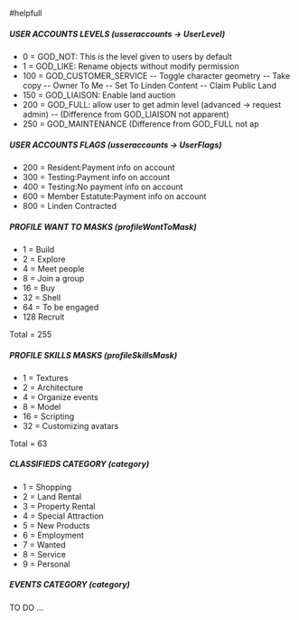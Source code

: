 
#helpfull

##### USER ACCOUNTS LEVELS (usseraccounts -> UserLevel)
-   0 = GOD_NOT: This is the level given to users by default
-   1 = GOD_LIKE: Rename objects without modify permission
- 100 = GOD_CUSTOMER_SERVICE
-- Toggle character geometry
-- Take copy
-- Owner To Me
-- Set To Linden Content
-- Claim Public Land
- 150 = GOD_LIAISON: Enable land auction
- 200 = GOD_FULL: allow user to get admin level (advanced -> request admin)
-- (Difference from GOD_LIAISON not apparent)
- 250 = GOD_MAINTENANCE (Difference from GOD_FULL not ap

##### USER ACCOUNTS FLAGS (usseraccounts -> UserFlags)
- 200 = Resident:Payment info on account
- 300 = Testing:Payment info on account
- 400 = Testing:No payment info on account
- 600 = Member Estatute:Payment info on account
- 800 = Linden Contracted

##### PROFILE WANT TO MASKS (profileWantToMask)
- 1 = Build
- 2 = Explore
- 4 = Meet people
- 8 = Join a group
- 16 = Buy
- 32 = Shell
- 64 = To be engaged
- 128 Recruit

Total = 255

##### PROFILE SKILLS MASKS (profileSkillsMask)
- 1 = Textures
- 2 = Architecture
- 4 = Organize events
- 8 = Model
- 16 = Scripting 
- 32 = Customizing avatars

Total = 63

##### CLASSIFIEDS CATEGORY (category)
- 1 = Shopping
- 2 = Land Rental
- 3 = Property Rental
- 4 = Special Attraction
- 5 = New Products
- 6 = Employment
- 7 = Wanted
- 8 = Service
- 9 = Personal

##### EVENTS CATEGORY (category)
TO DO ...
